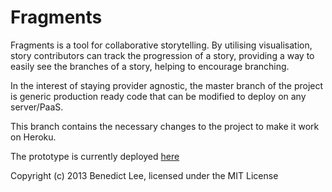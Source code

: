 # Fragments

Fragments is a tool for collaborative storytelling. By utilising visualisation, story contributors can track the
progression of a story, providing a way to easily see the branches of a story, helping to encourage branching.

In the interest of staying provider agnostic, the master branch of the project is generic production ready code 
that can be modified to deploy on any server/PaaS.

This branch contains the necessary changes to the project to make it work on Heroku.

The prototype is currently deployed [here](http://fragments-beta.herokuapp.com/)

Copyright (c) 2013 Benedict Lee, licensed under the MIT License
